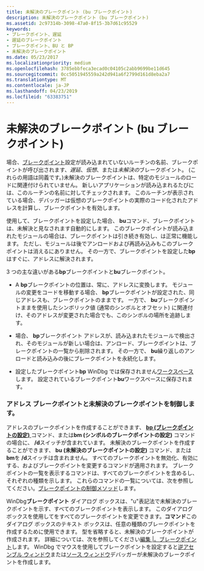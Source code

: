 ```yaml
---
title: 未解決のブレークポイント (bu ブレークポイント)
description: 未解決のブレークポイント (bu ブレークポイント)
ms.assetid: 2c97314b-3098-47a0-8f15-3b7d61c95529
keywords:
- ブレークポイント、遅延
- 遅延のブレークポイント
- ブレークポイント、BU と BP
- 未解決のブレークポイント
ms.date: 05/23/2017
ms.localizationpriority: medium
ms.openlocfilehash: 3785ebbfeca3ecad0c04105c2abb9699be11d645
ms.sourcegitcommit: 0cc5051945559a242d941a6f2799d161d8eba2a7
ms.translationtype: MT
ms.contentlocale: ja-JP
ms.lasthandoff: 04/23/2019
ms.locfileid: "63383751"
---
```

# <a name="unresolved-breakpoints-bu-breakpoints"></a>未解決のブレークポイント (bu ブレークポイント)


場合、[ブレークポイント](using-breakpoints.md)設定が読み込まれていないルーチンの名前、ブレークポイントが呼び出されます、*遅延*、*仮想*、または*未解決の*ブレークポイント。 (これらの用語は同義です。)未解決のブレークポイントは、特定のモジュールのロードに関連付けられていません。 新しいアプリケーションが読み込まれるたびには、このルーチンの名前に対してチェックされます。 このルーチンが表示されている場合、デバッガーは仮想のブレークポイントの実際のコード化されたアドレスを計算し、ブレークポイントを有効します。

使用して、ブレークポイントを設定した場合、 **bu**コマンド、ブレークポイントは、未解決と見なされます自動的にします。 このブレークポイントが読み込まれたモジュールの場合は、ブレークポイントは引き続き有効し、は正常に機能します。 ただし、モジュールは後でアンロードおよび再読み込みもこのブレークポイントは消えるにありません。 その一方で、ブレークポイントを設定した**bp**はすぐに、アドレスに解決されます。

3 つの主な違いがある**bp**ブレークポイントと**bu**ブレークポイント。

-   A **bp**ブレークポイントの位置は、常に、アドレスに変換します。 モジュールの変更をコードを移動する場合、 **bp**ブレークポイントが設定された、同じアドレスも、ブレークポイントのままです。 一方で、 **bu**ブレークポイントままを使用したシンボリック値 (通常のシンボルとオフセット) に関連付け、そのアドレスが変更された場合でも、このシンボルの場所を追跡します。

-   場合、 **bp**ブレークポイント アドレスが、読み込まれたモジュールで検出され、そのモジュールが新しい場合は、アンロード、ブレークポイントは、ブレークポイントの一覧から削除されます。 その一方で、 **bu**繰り返しのアンロードと読み込みの後にブレークポイントを永続化します。

-   設定したブレークポイント**bp** WinDbg では保存されません[ワークスペース](using-workspaces.md)します。 設定されているブレークポイント**bu**ワークスペースに保存されます。

### <a name="span-idcontrollingaddressbreakpointsandunresolvedbreakpointsspanspan-idcontrollingaddressbreakpointsandunresolvedbreakpointsspancontrolling-address-breakpoints-and-unresolved-breakpoints"></a><span id="controlling_address_breakpoints_and_unresolved_breakpoints"></span><span id="CONTROLLING_ADDRESS_BREAKPOINTS_AND_UNRESOLVED_BREAKPOINTS"></span>アドレス ブレークポイントと未解決のブレークポイントを制御します。

アドレスのブレークポイントを作成することができます、 [ **bp (ブレークポイントの設定)** ](bp--bu--bm--set-breakpoint-.md)コマンド、または**bm (シンボルのブレークポイントの設定)** コマンドの場合に、 **/d**スイッチが含まれています。 未解決のブレークポイントを作成することができます、 **bu (未解決のブレークポイントの設定)** コマンド、または**bm**を **/d**スイッチは含まれません。 すべてのブレークポイントを無効化、有効にする、およびブレークポイントを変更するコマンドが適用されます。 ブレークポイントの一覧を表示するコマンドは、すべてのブレークポイントを含めるし、それぞれの種類を示します。 これらのコマンドの一覧については、次を参照してください。[ブレークポイントの制御メソッド](methods-of-controlling-breakpoints.md)します。

WinDbg**ブレークポイント** ダイアログ ボックスは、"u"表記法で未解決のブレークポイントを示す、すべてのブレークポイントを表示します。 このダイアログ ボックスを使用してをすべてのブレークポイントを変更できます。**コマンド**このダイアログ ボックスのテキスト ボックスは、任意の種類のブレークポイントを作成するために使用できます。 型を省略すると、未解決のブレークポイントが作成されます。 詳細については、次を参照してください[編集 |。ブレークポイント](edit---breakpoints.md)します。 WinDbg でマウスを使用してブレークポイントを設定すると[逆アセンブル ウィンドウ](disassembly-window.md)または[ソース ウィンドウ](source-window.md)デバッガーが未解決のブレークポイントを作成します。

 

 





